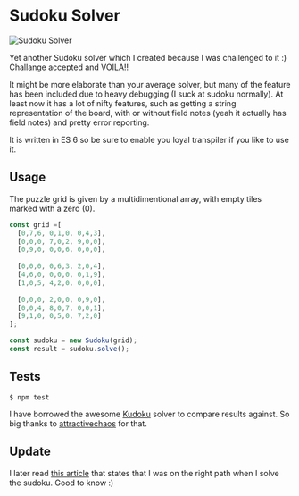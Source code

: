 Sudoku Solver
=============

![Sudoku Solver](http://i.imgur.com/0rZqqF6.png)

Yet another Sudoku solver which I created because I was challenged to it :)  
Challange accepted and VOILA!!

It might be more elaborate than your average solver, but many of the feature has been included due to heavy debugging
(I suck at sudoku normally). At least now it has a lot of nifty features, such as getting a string representation
of the board, with or without field notes (yeah it actually has field notes) and pretty error reporting.

It is written in ES 6 so be sure to enable you loyal transpiler if you like to use it.

## Usage
The puzzle grid is given by a multidimentional array, with empty tiles marked with a zero (0).

```javascript
const grid =[
  [0,7,6, 0,1,0, 0,4,3],
  [0,0,0, 7,0,2, 9,0,0],
  [0,9,0, 0,0,6, 0,0,0],
  
  [0,0,0, 0,6,3, 2,0,4],
  [4,6,0, 0,0,0, 0,1,9],
  [1,0,5, 4,2,0, 0,0,0],
  
  [0,0,0, 2,0,0, 0,9,0],
  [0,0,4, 8,0,7, 0,0,1],
  [9,1,0, 0,5,0, 7,2,0]
];

const sudoku = new Sudoku(grid);
const result = sudoku.solve();
```

## Tests

    $ npm test

I have borrowed the awesome [Kudoku](http://attractivechaos.github.io/plb/kudoku.html) solver to compare results against.
So big thanks to [attractivechaos](https://github.com/attractivechaos) for that.


## Update
I later read [this article](http://norvig.com/sudoku.html) that states that I was on the right path when I solve the sudoku. Good to know :)